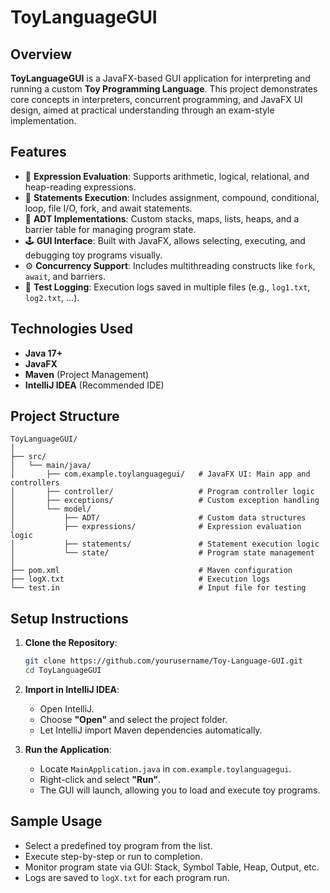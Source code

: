 # ToyLanguageGUI

## Overview

**ToyLanguageGUI** is a JavaFX-based GUI application for interpreting and running a custom **Toy Programming Language**. This project demonstrates core concepts in interpreters, concurrent programming, and JavaFX UI design, aimed at practical understanding through an exam-style implementation.

## Features

- 🧮 **Expression Evaluation**: Supports arithmetic, logical, relational, and heap-reading expressions.
- 📝 **Statements Execution**: Includes assignment, compound, conditional, loop, file I/O, fork, and await statements.
- 📄 **ADT Implementations**: Custom stacks, maps, lists, heaps, and a barrier table for managing program state.
- 🕹️ **GUI Interface**: Built with JavaFX, allows selecting, executing, and debugging toy programs visually.
- ⚙️ **Concurrency Support**: Includes multithreading constructs like `fork`, `await`, and barriers.
- 🧪 **Test Logging**: Execution logs saved in multiple files (e.g., `log1.txt`, `log2.txt`, ...).

## Technologies Used

- **Java 17+**
- **JavaFX**
- **Maven** (Project Management)
- **IntelliJ IDEA** (Recommended IDE)

## Project Structure

```
ToyLanguageGUI/
│
├── src/
│   └── main/java/
│       ├── com.example.toylanguagegui/   # JavaFX UI: Main app and controllers
│       ├── controller/                   # Program controller logic
│       ├── exceptions/                   # Custom exception handling
│       └── model/
│           ├── ADT/                      # Custom data structures
│           ├── expressions/              # Expression evaluation logic
│           ├── statements/               # Statement execution logic
│           └── state/                    # Program state management
│
├── pom.xml                               # Maven configuration
├── logX.txt                              # Execution logs
└── test.in                               # Input file for testing
```

## Setup Instructions

1. **Clone the Repository**:
   ```bash
   git clone https://github.com/yourusername/Toy-Language-GUI.git
   cd ToyLanguageGUI
   ```

2. **Import in IntelliJ IDEA**:
    - Open IntelliJ.
    - Choose **"Open"** and select the project folder.
    - Let IntelliJ import Maven dependencies automatically.

3. **Run the Application**:
    - Locate `MainApplication.java` in `com.example.toylanguagegui`.
    - Right-click and select **"Run"**.
    - The GUI will launch, allowing you to load and execute toy programs.

## Sample Usage

- Select a predefined toy program from the list.
- Execute step-by-step or run to completion.
- Monitor program state via GUI: Stack, Symbol Table, Heap, Output, etc.
- Logs are saved to `logX.txt` for each program run.

